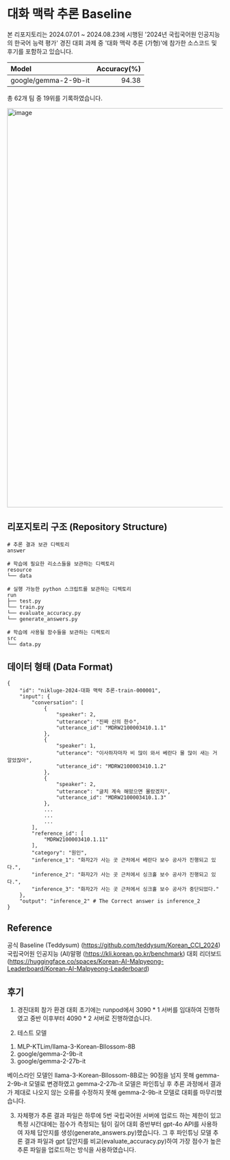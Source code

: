 # 대화 맥락 추론 Baseline
본 리포지토리는 2024.07.01 ~ 2024.08.23에 시행된 '2024년 국립국어원 인공지능의 한국어 능력 평가' 경진 대회 과제 중 '대화 맥락 추론 (가형)'에 참가한 소스코드 및 후기를 포함하고 있습니다.

|Model|Accuracy(%)|
|:---|---:|
|google/gemma-2-9b-it|94.38|

총 62개 팀 중 19위를 기록하였습니다.

<img width="933" alt="image" src="https://github.com/user-attachments/assets/c23224b2-5bd3-4eca-bc4b-c4064ed85947">

## 리포지토리 구조 (Repository Structure)
```
# 추론 결과 보관 디렉토리
answer

# 학습에 필요한 리소스들을 보관하는 디렉토리
resource
└── data

# 실행 가능한 python 스크립트를 보관하는 디렉토리
run
├── test.py
└── train.py
└── evaluate_accuracy.py
└── generate_answers.py

# 학습에 사용될 함수들을 보관하는 디렉토리
src
└── data.py
```

## 데이터 형태 (Data Format)
```
{
    "id": "nikluge-2024-대화 맥락 추론-train-000001",
    "input": {
        "conversation": [
            {
                "speaker": 2,
                "utterance": "진짜 신의 한수",
                "utterance_id": "MDRW2100003410.1.1"
            },
            {
                "speaker": 1,
                "utterance": "이사하자마자 비 많이 와서 베란다 물 많이 새는 거 알았잖아",
                "utterance_id": "MDRW2100003410.1.2"
            },
            {
                "speaker": 2,
                "utterance": "글치 계속 해떴으면 몰랐겠지",
                "utterance_id": "MDRW2100003410.1.3"
            },
            ...
            ...
            ...
        ],
        "reference_id": [
            "MDRW2100003410.1.11"
        ],
        "category": "원인",
        "inference_1": "화자2가 사는 곳 근처에서 베란다 보수 공사가 진행되고 있다.",
        "inference_2": "화자2가 사는 곳 근처에서 싱크홀 보수 공사가 진행되고 있다.",
        "inference_3": "화자2가 사는 곳 근처에서 싱크홀 보수 공사가 중단되었다."
    },
    "output": "inference_2" # The Correct answer is inference_2
}
```

## Reference 
공식 Baseline (Teddysum) (https://github.com/teddysum/Korean_CCI_2024)  
국립국어원 인공지능 (AI)말평 (https://kli.korean.go.kr/benchmark)
대회 리더보드 (https://huggingface.co/spaces/Korean-AI-Malpyeong-Leaderboard/Korean-AI-Malpyeong-Leaderboard)

## 후기
1. 경진대회 참가 환경
대회 초기에는 runpod에서 3090 * 1 서버를 임대하여 진행하였고 중반 이후부터 4090 * 2 서버로 진행하였습니다.

2. 테스트 모델
 1) MLP-KTLim/llama-3-Korean-Bllossom-8B
 2) google/gemma-2-9b-it
 3) google/gemma-2-27b-it

 베이스라인 모델인 llama-3-Korean-Bllossom-8B로는 90점을 넘지 못해 gemma-2-9b-it 모델로 변경하였고 gemma-2-27b-it 모델은 파인튜닝 후 추론 과정에서 결과가 제대로 나오지 않는 오류를 수정하지 못해 gemma-2-9b-it 모델로 대회를 마무리했습니다.

3. 자체평가
추론 결과 파일은 하루에 5번 국립국어원 서버에 업로드 하는 제한이 있고 특정 시간대에는 점수가 측정되는 텀이 길어 대회 중반부터 gpt-4o API를 사용하여 자체 답안지를 생성(generate_answers.py)했습니다.
그 후 파인튜닝 모델 추론 결과 파일과 gpt 답안지를 비교(evaluate_accuracy.py)하여 가장 점수가 높은 추론 파일을 업로드하는 방식을 사용하였습니다.

 
 
